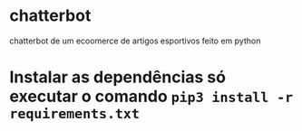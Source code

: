 # chatterbot
chatterbot de um ecoomerce de artigos esportivos feito em python

# Instalar as dependências só executar o comando `pip3 install -r requirements.txt`
